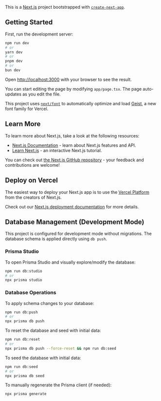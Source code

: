 This is a [Next.js](https://nextjs.org) project bootstrapped with [`create-next-app`](https://nextjs.org/docs/app/api-reference/cli/create-next-app).

## Getting Started

First, run the development server:

```bash
npm run dev
# or
yarn dev
# or
pnpm dev
# or
bun dev
```

Open [http://localhost:3000](http://localhost:3000) with your browser to see the result.

You can start editing the page by modifying `app/page.tsx`. The page auto-updates as you edit the file.

This project uses [`next/font`](https://nextjs.org/docs/app/building-your-application/optimizing/fonts) to automatically optimize and load [Geist](https://vercel.com/font), a new font family for Vercel.

## Learn More

To learn more about Next.js, take a look at the following resources:

- [Next.js Documentation](https://nextjs.org/docs) - learn about Next.js features and API.
- [Learn Next.js](https://nextjs.org/learn) - an interactive Next.js tutorial.

You can check out [the Next.js GitHub repository](https://github.com/vercel/next.js) - your feedback and contributions are welcome!

## Deploy on Vercel

The easiest way to deploy your Next.js app is to use the [Vercel Platform](https://vercel.com/new?utm_medium=default-template&filter=next.js&utm_source=create-next-app&utm_campaign=create-next-app-readme) from the creators of Next.js.

Check out our [Next.js deployment documentation](https://nextjs.org/docs/app/building-your-application/deploying) for more details.

## Database Management (Development Mode)

This project is configured for development mode without migrations. The database schema is applied directly using `db push`.

### Prisma Studio

To open Prisma Studio and visually explore/modify the database:

```bash
npm run db:studio
# or
npx prisma studio
```

### Database Operations

To apply schema changes to your database:

```bash
npm run db:push
# or
npx prisma db push
```

To reset the database and seed with initial data:

```bash
npm run db:reset
# or
npx prisma db push --force-reset && npm run db:seed
```

To seed the database with initial data:

```bash
npm run db:seed
# or
npx prisma db seed
```

To manually regenerate the Prisma client (if needed):

```bash
npx prisma generate
```
